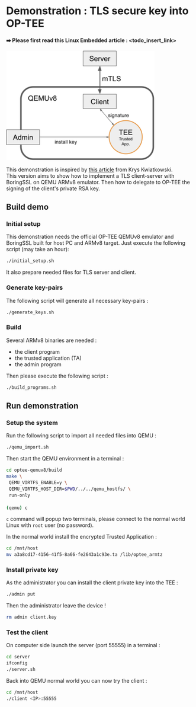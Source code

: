 # Demonstration : TLS secure key into OP-TEE
**➡️ Please first read this Linux Embedded article : \<todo_insert_link\>**

<img src="demo.png"  width="400">

This demonstration is inspired by [this article](https://www.amongbytes.com/post/201904-tee-sign-delegator/) from Krys Kwiatkowski.\
This version aims to show how to implement a TLS client-server with BoringSSL on QEMU ARMv8 emulator. Then how to delegate to OP-TEE the signing of the client's private RSA key.



## Build demo

### Initial setup
This demonstration needs the official OP-TEE QEMUv8 emulator and BoringSSL built for host PC and ARMv8 target. Just execute the following script (may take an hour):
```bash
./initial_setup.sh
```
It also prepare needed files for TLS server and client.

### Generate key-pairs
The following script will generate all necessary key-pairs :
```bash
./generate_keys.sh
```

### Build 
Several ARMv8 binaries are needed :
- the client program
- the trusted application (TA)
- the admin program

Then please execute the following script :
```bash
./build_programs.sh
```


## Run demonstration

### Setup the system
Run the following script to import all needed files into QEMU :
```bash
./qemu_import.sh
```

Then start the QEMU environment in a terminal :
```bash
cd optee-qemuv8/build
make \
 QEMU_VIRTFS_ENABLE=y \
 QEMU_VIRTFS_HOST_DIR=$PWD/../../qemu_hostfs/ \
 run-only

(qemu) c
```
`c` command will popup two terminals, please connect to the normal world Linux with `root` user (no password).

In the normal world install the encrypted Trusted Application :
```bash
cd /mnt/host
mv a3a8cd17-4156-41f5-8a66-fe2643a1c93e.ta /lib/optee_armtz
```


### Install private key
As the administrator you can install the client private key into the TEE :
```bash
./admin put
```

Then the administrator leave the device !
```bash
rm admin client.key
```


### Test the client
On computer side launch the server (port 55555) in a terminal :
```bash
cd server
ifconfig
./server.sh
```

Back into QEMU normal world you can now try the client :
```bash
cd /mnt/host
./client <IP>:55555
```
